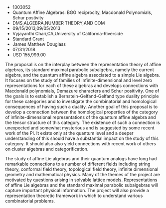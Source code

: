 
* 1303052
* Quantum Affine Algebras: BGG reciprocity, Macdonald Polynomials, Schur postivity
* DMS,ALGEBRA,NUMBER THEORY,AND COM
* 09/15/2013,09/05/2013
* Vyjayanthi Chari,CA,University of California-Riverside
* Standard Grant
* James Matthew Douglass
* 07/31/2018
* USD 155,999.00

The proposal is on the interplay between the representation theory of affine
algebras, its standard maximal parabolic subalgebra, namely the current algebra,
and the quantum affine algebra associated to a simple Lie algebra. It focuses on
the study of families of infinite-dimensional and level zero representations for
each of these algebras and develops connections with Macdonald polynomials,
Demazure characters and Schur positivity. One of the goals is to establish a
Bernstein-Gelfand-Gelfand type duality principle for these categories and to
investigate the combinatorial and homological consequences of having such a
duality. Another goal of this proposal is to develop a connection between the
homological properties of the category of infinite-dimensional representations
of the quantum affine algebra and the tensor structure of this category. The
existence of such a connection is unexpected and somewhat mysterious and is
suggested by some recent work of the PI. It exists only at the quantum level and
a deeper understanding of this should have a substantial impact on the study of
this category. It should also also yield connections with recent work of others
on cluster algebras and categorification.

The study of affine Lie algebras and their quantum analogs have long had
remarkable connections to a number of different fields including string theory,
conformal field theory, topological field theory, infinite dimensional geometry
and mathematical physics. Many of the themes of the project are motivated by
questions arising in solvable lattice models. Representations of affine Lie
algebras and the standard maximal parabolic subalgebras will capture important
physical information. The project will also provide a representation theoretic
framework in which to understand various combinatorial problems.
